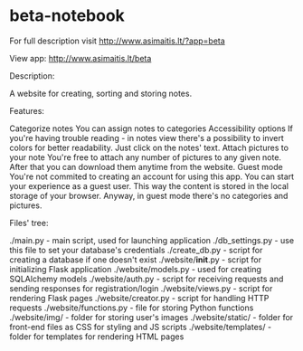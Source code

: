 # beta-notebook

For full description visit http://www.asimaitis.lt/?app=beta

View app: http://www.asimaitis.lt/beta

Description:

A website for creating, sorting and storing notes.

Features:

Categorize notes
You can assign notes to categories
Accessibility options
If you're having trouble reading - in notes view there's a possibility to invert colors for better readability. Just click on the notes' text.
Attach pictures to your note
You're free to attach any number of pictures to any given note. After that you can download them anytime from the website.
Guest mode
You're not commited to creating an account for using this app. You can start your experience as a guest user. This way the content is stored in the local storage of your browser. Anyway, in guest mode there's no categories and pictures.

Files' tree:

./main.py - main script, used for launching application
./db_settings.py - use this file to set your database's credentials
./create_db.py - script for creating a database if one doesn't exist
./website/__init__.py - script for initializing Flask application
./website/models.py - used for creating SQLAlchemy models
./website/auth.py - script for receiving requests and sending responses for registration/login
./website/views.py - script for rendering Flask pages
./website/creator.py - script for handling HTTP requests
./website/functions.py - file for storing Python functions
./website/img/ - folder for storing user's images
./website/static/ - folder for front-end files as CSS for styling and JS scripts
./website/templates/ - folder for templates for rendering HTML pages
